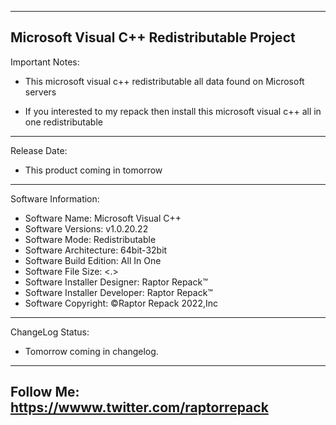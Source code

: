 -----------------------------------------------------------------------------------------------------------------------------------
Microsoft Visual C++ Redistributable Project
-----------------------------------------------------------------------------------------------------------------------------------
Important Notes:
- This microsoft visual c++ redistributable all data found on Microsoft servers

- If you interested to my repack then install this microsoft visual c++ all in one redistributable
-----------------------------------------------------------------------------------------------------------------------------------
Release Date:
- This product coming in tomorrow
-----------------------------------------------------------------------------------------------------------------------------------
Software Information:
- Software Name: Microsoft Visual C++
- Software Versions: v1.0.20.22
- Software Mode: Redistributable
- Software Architecture: 64bit-32bit
- Software Build Edition: All In One
- Software File Size: <.>
- Software Installer Designer: Raptor Repack™
- Software Installer Developer: Raptor Repack™
- Software Copyright: ©Raptor Repack 2022,Inc
------------------------------------------------------------------------------------------------------------------------------------
ChangeLog Status:
- Tomorrow coming in changelog.
------------------------------------------------------------------------------------------------------------------------------------
Follow Me: https://wwww.twitter.com/raptorrepack
------------------------------------------------------------------------------------------------------------------------------------
